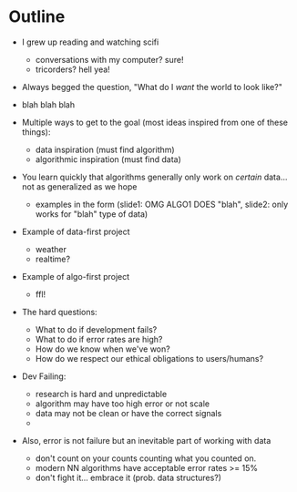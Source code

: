 # Outline

- I grew up reading and watching scifi
    - conversations with my computer? sure!
    - tricorders? hell yea!
- Always begged the question, "What do I _want_ the world to look like?"

- blah blah blah

- Multiple ways to get to the goal (most ideas inspired from one of these
  things):
    - data inspiration (must find algorithm)
    - algorithmic inspiration (must find data)
- You learn quickly that algorithms generally only work on _certain_ data... not
  as generalized as we hope
    - examples in the form (slide1: OMG ALGO1 DOES "blah", slide2: only works
      for "blah" type of data)

- Example of data-first project
    - weather
    - realtime?

- Example of algo-first project
    - ffl!

- The hard questions:
    - What to do if development fails?
    - What to do if error rates are high?
    - How do we know when we've won?
    - How do we respect our ethical obligations to users/humans?

- Dev Failing:
    - research is hard and unpredictable
    - algorithm may have too high error or not scale
    - data may not be clean or have the correct signals
    - 

- Also, error is not failure but an inevitable part of working with data
    - don't count on your counts counting what you counted on.
    - modern NN algorithms have acceptable error rates >= 15%
    - don't fight it... embrace it (prob. data structures?)

